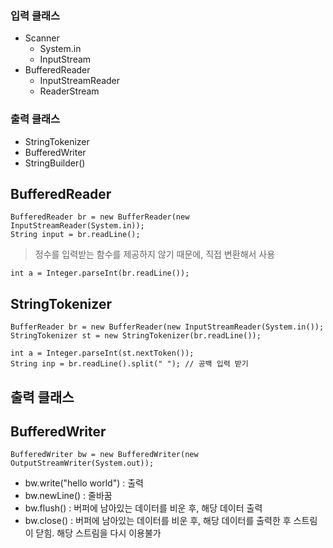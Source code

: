 ### 입력 클래스
- Scanner
  - System.in
  - InputStream
- BufferedReader
  - InputStreamReader
  - ReaderStream

### 출력 클래스
- StringTokenizer
- BufferedWriter
- StringBuilder()

## BufferedReader

```
BufferedReader br = new BufferReader(new InputStreamReader(System.in));
String input = br.readLine();
```

> 정수를 입력받는 함수를 제공하지 않기 때문에, 직접 변환해서 사용
```
int a = Integer.parseInt(br.readLine());
```

## StringTokenizer

```
BufferReader br = new BufferReader(new InputStreamReader(System.in());
StringTokenizer st = new StringTokenizer(br.readLine());

int a = Integer.parseInt(st.nextToken());
String inp = br.readLine().split(" "); // 공백 입력 받기
```

## 출력 클래스

## BufferedWriter
```
BufferedWriter bw = new BufferedWriter(new OutputStreamWriter(System.out));
```
- bw.write("hello world") : 출력
- bw.newLine() : 줄바꿈
- bw.flush() : 버퍼에 남아있는 데이터를 비운 후, 해당 데이터 출력
- bw.close() : 버퍼에 남아있는 데이터를 비운 후, 해당 데이터를 출력한 후 스트림이 닫힘. 해당 스트림을 다시 이용불가

